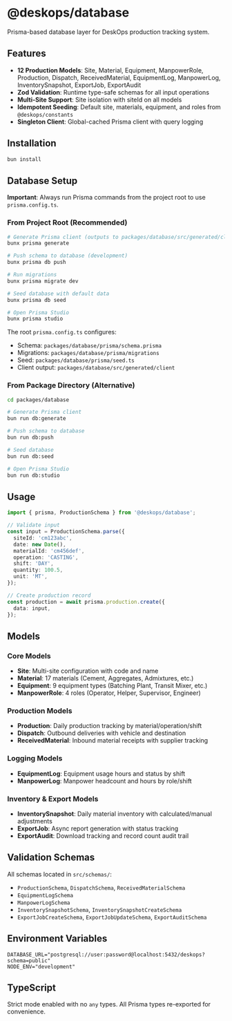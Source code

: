 # @deskops/database

Prisma-based database layer for DeskOps production tracking system.

## Features

- **12 Production Models**: Site, Material, Equipment, ManpowerRole, Production, Dispatch, ReceivedMaterial, EquipmentLog, ManpowerLog, InventorySnapshot, ExportJob, ExportAudit
- **Zod Validation**: Runtime type-safe schemas for all input operations
- **Multi-Site Support**: Site isolation with siteId on all models
- **Idempotent Seeding**: Default site, materials, equipment, and roles from `@deskops/constants`
- **Singleton Client**: Global-cached Prisma client with query logging

## Installation

```bash
bun install
```

## Database Setup

**Important**: Always run Prisma commands from the project root to use `prisma.config.ts`.

### From Project Root (Recommended)

```bash
# Generate Prisma client (outputs to packages/database/src/generated/client)
bunx prisma generate

# Push schema to database (development)
bunx prisma db push

# Run migrations
bunx prisma migrate dev

# Seed database with default data
bunx prisma db seed

# Open Prisma Studio
bunx prisma studio
```

The root `prisma.config.ts` configures:

- Schema: `packages/database/prisma/schema.prisma`
- Migrations: `packages/database/prisma/migrations`
- Seed: `packages/database/prisma/seed.ts`
- Client output: `packages/database/src/generated/client`

### From Package Directory (Alternative)

```bash
cd packages/database

# Generate Prisma client
bun run db:generate

# Push schema to database
bun run db:push

# Seed database
bun run db:seed

# Open Prisma Studio
bun run db:studio
```

## Usage

```typescript
import { prisma, ProductionSchema } from '@deskops/database';

// Validate input
const input = ProductionSchema.parse({
  siteId: 'cm123abc',
  date: new Date(),
  materialId: 'cm456def',
  operation: 'CASTING',
  shift: 'DAY',
  quantity: 100.5,
  unit: 'MT',
});

// Create production record
const production = await prisma.production.create({
  data: input,
});
```

## Models

### Core Models

- **Site**: Multi-site configuration with code and name
- **Material**: 17 materials (Cement, Aggregates, Admixtures, etc.)
- **Equipment**: 9 equipment types (Batching Plant, Transit Mixer, etc.)
- **ManpowerRole**: 4 roles (Operator, Helper, Supervisor, Engineer)

### Production Models

- **Production**: Daily production tracking by material/operation/shift
- **Dispatch**: Outbound deliveries with vehicle and destination
- **ReceivedMaterial**: Inbound material receipts with supplier tracking

### Logging Models

- **EquipmentLog**: Equipment usage hours and status by shift
- **ManpowerLog**: Manpower headcount and hours by role/shift

### Inventory & Export Models

- **InventorySnapshot**: Daily material inventory with calculated/manual adjustments
- **ExportJob**: Async report generation with status tracking
- **ExportAudit**: Download tracking and record count audit trail

## Validation Schemas

All schemas located in `src/schemas/`:

- `ProductionSchema`, `DispatchSchema`, `ReceivedMaterialSchema`
- `EquipmentLogSchema`
- `ManpowerLogSchema`
- `InventorySnapshotSchema`, `InventorySnapshotCreateSchema`
- `ExportJobCreateSchema`, `ExportJobUpdateSchema`, `ExportAuditSchema`

## Environment Variables

```env
DATABASE_URL="postgresql://user:password@localhost:5432/deskops?schema=public"
NODE_ENV="development"
```

## TypeScript

Strict mode enabled with no `any` types. All Prisma types re-exported for convenience.
